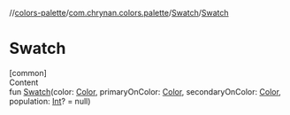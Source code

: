 //[colors-palette](../../../index.md)/[com.chrynan.colors.palette](../index.md)/[Swatch](index.md)/[Swatch](-swatch.md)



# Swatch  
[common]  
Content  
fun [Swatch](-swatch.md)(color: [Color](../../../../colors-core/colors-core/com.chrynan.colors/-color/index.md), primaryOnColor: [Color](../../../../colors-core/colors-core/com.chrynan.colors/-color/index.md), secondaryOnColor: [Color](../../../../colors-core/colors-core/com.chrynan.colors/-color/index.md), population: [Int](https://kotlinlang.org/api/latest/jvm/stdlib/kotlin/-int/index.html)? = null)  



